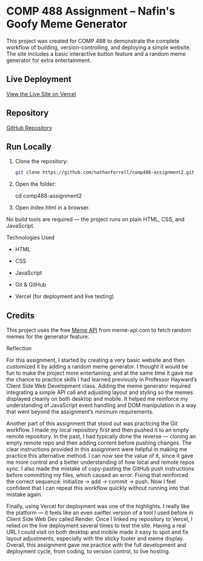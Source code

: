 # COMP 488 Assignment – Nafin's Goofy Meme Generator

This project was created for COMP 488 to demonstrate the complete workflow of building, version-controlling, and deploying a simple website. The site includes a basic interactive button feature and a random meme generator for extra entertainment.

## Live Deployment
[View the Live Site on Vercel](https://comp488-assignment2.vercel.app/)

## Repository
[GitHub Repository](https://github.com/nathanferrell/comp488-assignment2)

## Run Locally
1. Clone the repository:
   ```bash
   git clone https://github.com/nathanferrell/comp488-assignment2.git

2. Open the folder:

    cd comp488-assignment2

3. Open index.html in a browser.

No build tools are required — the project runs on plain HTML, CSS, and JavaScript.


Technologies Used

  -  HTML

  -  CSS

  -  JavaScript

  -  Git & GitHub

  -  Vercel (for deployment and live testing)
    
  ## Credits
This project uses the free [Meme API](https://github.com/D3vd/Meme_Api) from meme-api.com to fetch random memes for the generator feature.
  

Reflection

For this assignment, I started by creating a very basic website and then customized it by adding a random meme generator. I thought it would be fun to make the project more entertaining, and at the same time it gave me the chance to practice skills I had learned previously in Professor Hayward’s Client Side Web Development class. Adding the meme generator required integrating a simple API call and adjusting layout and styling so the memes displayed cleanly on both desktop and mobile. It helped me reinforce my understanding of JavaScript event handling and DOM manipulation in a way that went beyond the assignment’s minimum requirements.

Another part of this assignment that stood out was practicing the Git workflow. I made my local repository first and then pushed it to an empty remote repository. In the past, I had typically done the reverse — cloning an empty remote repo and then adding content before pushing changes. The clear instructions provided in this assignment were helpful in making me practice this alternative method. I can now see the value of it, since it gave me more control and a better understanding of how local and remote repos sync. I also made the mistake of copy-pasting the GitHub push instructions before committing my files, which caused an error. Fixing that reinforced the correct sequence: initialize → add → commit → push. Now I feel confident that I can repeat this workflow quickly without running into that mistake again.

Finally, using Vercel for deployment was one of the highlights. I really like the platform — it feels like an even swifter version of a tool I used before in Client Side Web Dev called Render. Once I linked my repository to Vercel, I relied on the live deployment several times to test the site. Having a real URL I could visit on both desktop and mobile made it easy to spot and fix layout adjustments, especially with the sticky footer and meme display. Overall, this assignment gave me practice with the full development and deployment cycle, from coding, to version control, to live hosting.
